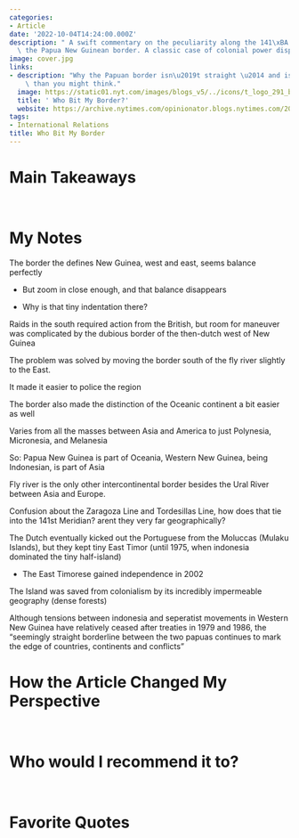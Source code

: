 ```yaml
---
categories:
- Article
date: '2022-10-04T14:24:00.000Z'
description: " A swift commentary on the peculiarity along the 141\xBA Meridian along\
  \ the Papua New Guinean border. A classic case of colonial power disputes."
image: cover.jpg
links:
- description: "Why the Papuan border isn\u2019t straight \u2014 and is more significant\
    \ than you might think."
  image: https://static01.nyt.com/images/blogs_v5/../icons/t_logo_291_black.png
  title: ' Who Bit My Border?'
  website: https://archive.nytimes.com/opinionator.blogs.nytimes.com/2012/03/13/who-bit-my-border/
tags:
- International Relations
title: Who Bit My Border
---
```

# Main Takeaways

<br/>

# My Notes

The border the defines New Guinea, west and east, seems balance perfectly

- But zoom in close enough, and that balance disappears

- Why is that tiny indentation there?

Raids in the south required action from the British, but room for maneuver was complicated by the dubious border of the then-dutch west of New Guinea

The problem was solved by moving the border south of the fly river slightly to the East.

It made it easier to police the region

The border also made the distinction of the Oceanic continent a bit easier as well

Varies from all the masses between Asia and America to just Polynesia, Micronesia, and Melanesia

So: Papua New Guinea is part of Oceania, Western New Guinea, being Indonesian, is part of Asia

Fly river is the only other intercontinental border besides the Ural River between Asia and Europe.

Confusion about the Zaragoza Line and Tordesillas Line, how does that tie into the 141st Meridian? arent they very far geographically?

The Dutch eventually kicked out the Portuguese from the Moluccas (Mulaku Islands), but they kept tiny East Timor (until 1975, when indonesia dominated the tiny half-island)

- The East Timorese gained independence in 2002

The Island was saved from colonialism by its incredibly impermeable geography (dense forests)

Although tensions between indonesia and seperatist movements in Western New Guinea have relatively ceased after treaties in 1979 and 1986, the “seemingly straight borderline between the two papuas continues to mark the edge of countries, continents and conflicts”

# How the Article Changed My Perspective 

<br/>

# Who would I recommend it to?

<br/>

# Favorite Quotes

